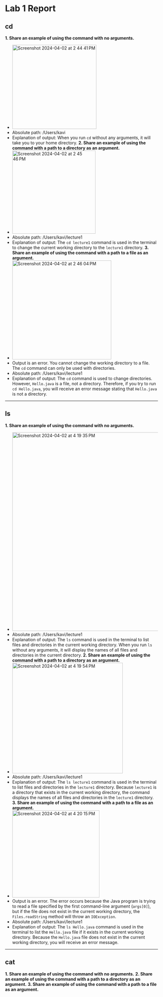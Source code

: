 # Lab 1 Report

## cd
**1. Share an example of using the command with no arguments.**
- <img width="277" alt="Screenshot 2024-04-02 at 2 44 41 PM" src="https://github.com/kavipj/cse15l-lab-reports/assets/146383794/9484a49e-af6d-4506-9631-39a92dcbfcc3">
- Absolute path: /Users/kavi
- Explanation of output: When you run `cd` without any arguments, it will take you to your home directory.
**2. Share an example of using the command with a path to a directory as an argument.**
- <img width="274" alt="Screenshot 2024-04-02 at 2 45 46 PM" src="https://github.com/kavipj/cse15l-lab-reports/assets/146383794/48c5ff43-a552-4489-b838-cea010fd4e4a">
- Absolute path: /Users/kavi/lecture1
- Explanation of output: The `cd lecture1` command is used in the terminal to change the current working directory to the `lecture1` directory.
**3. Share an example of using the command with a path to a file as an argument.**
- <img width="326" alt="Screenshot 2024-04-02 at 2 46 04 PM" src="https://github.com/kavipj/cse15l-lab-reports/assets/146383794/59677382-299f-4013-9b55-a80975f5169f">
- Output is an error. You cannot change the working directory to a file. The `cd` command can only be used with directories.
- Absolute path: /Users/kavi/lecture1
- Explanation of output: The `cd` command is used to change directories. However, `Hello.java` is a file, not a directory. Therefore, if you try to run `cd Hello.java`, you will receive an error message stating that `Hello.java` is not a directory.

---

## ls
**1. Share an example of using the command with no arguments.**
- <img width="654" alt="Screenshot 2024-04-02 at 4 19 35 PM" src="https://github.com/kavipj/cse15l-lab-reports/assets/146383794/4edaab60-31cb-492c-b947-dc9d871fc1da">
- Absolute path: /Users/kavi/lecture1
- Explanation of output: The `ls` command is used in the terminal to list files and directories in the current working directory. When you run `ls` without any arguments, it will display the names of all files and directories in the current directory.
**2. Share an example of using the command with a path to a directory as an argument.**
- <img width="364" alt="Screenshot 2024-04-02 at 4 19 54 PM" src="https://github.com/kavipj/cse15l-lab-reports/assets/146383794/41d045b2-1b99-4b96-ab00-857eaa8eb274">
- Absolute path: /Users/kavi/lecture1
- Explanation of output: The `ls lecture1` command is used in the terminal to list files and directories in the `lecture1` directory. Because `lecture1` is a directory that exists in the current working directory, the command displays the names of all files and directories in the `lecture1` directory.
**3. Share an example of using the command with a path to a file as an argument.**
- <img width="287" alt="Screenshot 2024-04-02 at 4 20 15 PM" src="https://github.com/kavipj/cse15l-lab-reports/assets/146383794/7c7493b2-4eca-4791-b074-b8c3edbcf23c">
- Output is an error. The error occurs because the Java program is trying to read a file specified by the first command-line argument (`args[0]`), but if the file does not exist in the current working directory, the `Files.readString` method will throw an `IOException`.
- Absolute path: /Users/kavi/lecture1
- Explanation of output: The `ls Hello.java` command is used in the terminal to list the `Hello.java` file if it exists in the current working directory. Because the `Hello.java` file does not exist in the current working directory, you will receive an error message.

---

## cat
**1. Share an example of using the command with no arguments.**
**2. Share an example of using the command with a path to a directory as an argument.**
**3. Share an example of using the command with a path to a file as an argument.**
